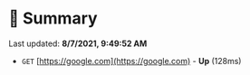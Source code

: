 # 📖 Summary
Last updated: **8/7/2021, 9:49:52 AM**

- `GET` [https://google.com](https://google.com) - **Up** (128ms)
